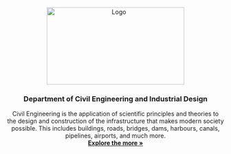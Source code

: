 <!-- PROJECT LOGO -->
<br />
<p align="center">
  <a href="https://www.liverpool.ac.uk">
    <img src="https://www.liverpool.ac.uk/logo-size-test/full-colour.svg" alt="Logo" width="320" height="180">
  </a>

  <h3 align="center">Department of Civil Engineering and Industrial Design</h3>

  <p align="center">
    Civil Engineering is the application of scientific principles and theories to the design and construction of the infrastructure that makes modern society possible. This includes buildings, roads, bridges, dams, harbours, canals, pipelines, airports, and much more.
    <br />
    <a href="https://www.liverpool.ac.uk/engineering/departmentofcivilengineeringandindustrialdesign/divisionofcivilengineering/"><strong>Explore the more »</strong></a>
    <br />
    <br />
  </p>
</p>

<!-- MARKDOWN LINKS & IMAGES -->
<!-- https://www.markdownguide.org/basic-syntax/#reference-style-links -->
[contributors-shield]: https://img.shields.io/github/contributors/othneildrew/Best-README-Template.svg?style=for-the-badge
[contributors-url]: https://github.com/Creativity-Design-Centre/Creativity-Design-Centre/graphs/contributors
[forks-shield]: https://img.shields.io/github/forks/othneildrew/Best-README-Template.svg?style=for-the-badge
[forks-url]: https://github.com/othneildrew/Best-README-Template/network/members
[stars-shield]: https://img.shields.io/github/stars/othneildrew/Best-README-Template.svg?style=for-the-badge
[stars-url]: https://github.com/othneildrew/Best-README-Template/stargazers
